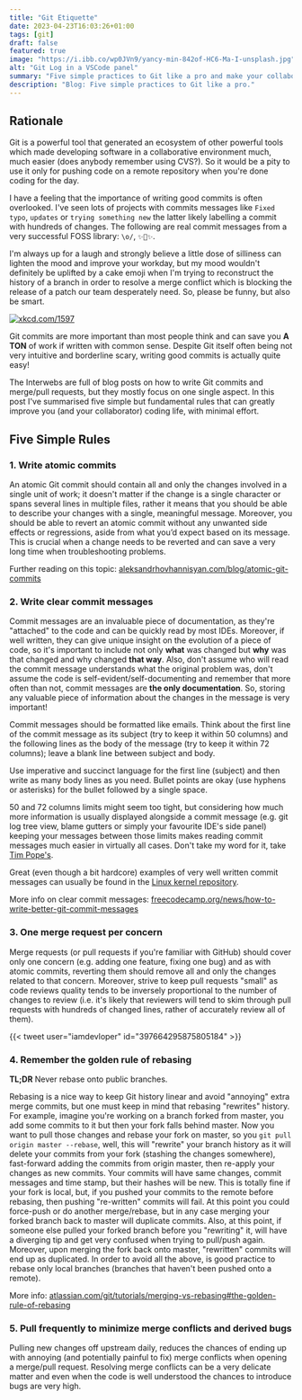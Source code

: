 ```yaml
---
title: "Git Etiquette"
date: 2023-04-23T16:03:26+01:00
tags: [git]
draft: false
featured: true
image: "https://i.ibb.co/wp0JVn9/yancy-min-842of-HC6-Ma-I-unsplash.jpg"
alt: "Git Log in a VSCode panel"
summary: "Five simple practices to Git like a pro and make your collaborators (and your future self) happier."
description: "Blog: Five simple practices to Git like a pro."
---
```


Rationale
---------

Git is a powerful tool that generated an ecosystem of other powerful tools which
made developing software in a collaborative environment much, much easier (does
anybody remember using CVS?). So it would be a pity to use it only for pushing
code on a remote repository when you're done coding for the day.

I have a feeling that the importance of writing good commits is often
overlooked. I've seen lots of projects with commits messages like `Fixed typo`,
`updates` or `trying something new` the latter likely labelling a commit with
hundreds of changes. The following are real commit messages from a very
successful FOSS library: `\o/`, `✨🍰✨`.

I'm always up for a laugh and strongly believe a little dose of silliness can
lighten the mood and improve your workday, but my mood wouldn't definitely be
uplifted by a cake emoji when I'm trying to reconstruct the history of a branch
in order to resolve a merge conflict which is blocking the release of a patch
our team desperately need. So, please be funny, but also be smart.

[![xkcd.com/1597](https://imgs.xkcd.com/comics/git.png)](https://xkcd.com/1597/)

Git commits are more important than most people think and can save you **A TON**
of work if written with common sense. Despite Git itself often being not very
intuitive and borderline scary, writing good commits is actually quite easy!

The Interwebs are full of blog posts on how to write Git commits and merge/pull
requests, but they mostly focus on one single aspect. In this post I've
summarised five simple but fundamental rules that can greatly improve you (and
your collaborator) coding life, with minimal effort.


Five Simple Rules
-----------------

### 1. Write atomic commits

An atomic Git commit should contain all and only the changes involved in a
single unit of work; it doesn't matter if the change is a single character or
spans several lines in multiple files, rather it means that you should be able
to describe your changes with a single, meaningful message. Moreover, you should
be able to revert an atomic commit without any unwanted side effects or
regressions, aside from what you’d expect based on its message. This is crucial
when a change needs to be reverted and can save a very long time when
troubleshooting problems.

Further reading on this topic:
[aleksandrhovhannisyan.com/blog/atomic-git-commits](https://www.aleksandrhovhannisyan.com/blog/atomic-git-commits/)


### 2. Write clear commit messages

Commit messages are an invaluable piece of documentation, as they're "attached"
to the code and can be quickly read by most IDEs. Moreover, if well written,
they can give unique insight on the evolution of a piece of code, so it's
important to include not only **what** was changed but **why** was that changed
and why changed **that way**. Also, don't assume who will read the commit
message understands what the original problem was, don't assume the code is
self-evident/self-documenting and remember that more often than not, commit
messages are **the only documentation**. So, storing any valuable piece of
information about the changes in the message is very important!

Commit messages should be formatted like emails. Think about the first line of
the commit message as its subject (try to keep it within 50 columns) and the
following lines as the body of the message (try to keep it within 72 columns);
leave a blank line between subject and body.

Use imperative and succinct language for the first line (subject) and then write
as many body lines as you need. Bullet points are okay (use hyphens or asterisks)
for the bullet followed by a single space.

50 and 72 columns limits might seem too tight, but considering how much more
information is usually displayed alongside a commit message (e.g. git log tree
view, blame gutters or simply your favourite IDE's side panel) keeping your
messages between those limits makes reading commit messages much easier in
virtually all cases. Don't take my word for it, take
[Tim Pope's](https://tbaggery.com/2008/04/19/a-note-about-git-commit-messages.html).

Great (even though a bit hardcore) examples of very well written commit messages
can usually be found in the [Linux kernel repository](https://github.com/torvalds/linux/commits/master).

More info on clear commit messages:
[freecodecamp.org/news/how-to-write-better-git-commit-messages](https://www.freecodecamp.org/news/how-to-write-better-git-commit-messages/)


### 3. One merge request per concern

Merge requests (or pull requests if you're familiar with GitHub) should cover
only one concern (e.g. adding one feature, fixing one bug) and as with atomic
commits, reverting them should remove all and only the changes related to that
concern. Moreover, strive to keep pull requests "small" as code reviews quality
tends to be inversely proportional to the number of changes to review (i.e. it's
likely that reviewers will tend to skim through pull requests with hundreds of
changed lines, rather of accurately review all of them).

{{< tweet user="iamdevloper" id="397664295875805184" >}}


### 4. Remember the golden rule of rebasing

**TL;DR** Never rebase onto public branches.

Rebasing is a nice way to keep Git history linear and avoid "annoying" extra
merge commits, but one must keep in mind that rebasing "rewrites" history. For
example, imagine you're working on a branch forked from master, you add some
commits to it but then your fork falls behind master. Now you want to pull those
changes and rebase your fork on master, so you `git pull origin master --rebase`,
well, this will "rewrite" your branch history as it will delete your commits from your
fork (stashing the changes somewhere), fast-forward adding the commits from
origin master, then re-apply your changes as new commits. Your commits will have
same changes, commit messages and time stamp, but their hashes will be new. This
is totally fine if your fork is local, but, if you pushed your commits to the
remote before rebasing, then pushing "re-written" commits will fail. At this
point you could force-push or do another merge/rebase, but in any case merging
your forked branch back to master will duplicate commits. Also, at this point,
if someone else pulled your forked branch before you "rewriting" it, will have a
diverging tip and get very confused when trying to pull/push again. Moreover,
upon merging the fork back onto master, "rewritten" commits will end up as
duplicated. In order to avoid all the above, is good practice to rebase only
local branches (branches that haven't been pushed onto a remote).

More info: [atlassian.com/git/tutorials/merging-vs-rebasing#the-golden-rule-of-rebasing](https://www.atlassian.com/git/tutorials/merging-vs-rebasing#the-golden-rule-of-rebasing)


### 5. Pull frequently to minimize merge conflicts and derived bugs

Pulling new changes off upstream daily, reduces the chances of ending up with
annoying (and potentially painful to fix) merge conflicts when opening a
merge/pull request. Resolving merge conflicts can be a very delicate matter and
even when the code is well understood the chances to introduce bugs are very
high.
